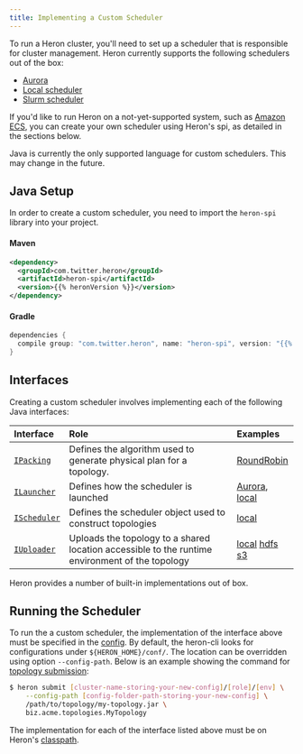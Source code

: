 ```yaml
---
title: Implementing a Custom Scheduler
---
```


To run a Heron cluster, you'll need to set up a scheduler that is responsible
for cluster management. Heron currently supports the following schedulers out of the box:

* [Aurora](../../operators/deployment/schedulers/aurora)
* [Local scheduler](../../operators/deployment/schedulers/local)
* [Slurm scheduler](../../operators/deployment/schedulers/slurm)

If you'd like to run Heron on a not-yet-supported system, such as
[Amazon ECS](https://aws.amazon.com/ecs/), you can create your own scheduler
using Heron's spi, as detailed in the
sections below.

Java is currently the only supported language for custom schedulers. This may
change in the future.

## Java Setup

In order to create a custom scheduler, you need to import the `heron-spi`
library into your project.

#### Maven

```xml
<dependency>
  <groupId>com.twitter.heron</groupId>
  <artifactId>heron-spi</artifactId>
  <version>{{% heronVersion %}}</version>
</dependency>
```

#### Gradle

```groovy
dependencies {
  compile group: "com.twitter.heron", name: "heron-spi", version: "{{% heronVersion %}}"
}
```

## Interfaces

Creating a custom scheduler involves implementing each of the following Java
interfaces:

Interface | Role | Examples
:-------- |:---- |:--------
[`IPacking`](/api/com/twitter/heron/spi/packing/IPacking.html) | Defines the algorithm used to generate physical plan for a topology. | [RoundRobin](/api/com/twitter/heron/packing/roundrobin/RoundRobinPacking.html)
[`ILauncher`](/api/com/twitter/heron/spi/scheduler/ILauncher.html) | Defines how the scheduler is launched | [Aurora](/api/com/twitter/heron/scheduler/aurora/AuroraLauncher.html), [local](/api/com/twitter/heron/scheduler/local/LocalLauncher.html)
[`IScheduler`](/api/com/twitter/heron/spi/scheduler/IScheduler.html) | Defines the scheduler object used to construct topologies | [local](/api/com/twitter/heron/scheduler/local/LocalScheduler.html)
[`IUploader`](/api/com/twitter/heron/spi/uploader/IUploader.html) | Uploads the topology to a shared location accessible to the runtime environment of the topology | [local](/api/com/twitter/heron/uploader/localfs/LocalFileSystemUploader.html) [hdfs](/api/com/twitter/heron/uploader/hdfs/HdfsUploader.html) [s3](/api/com/twitter/heron/uploader/s3/S3Uploader.html)

Heron provides a number of built-in implementations out of box.

## Running the Scheduler

To run the a custom scheduler, the implementation of the interface above must be specified in the [config](../../operators/deployment/configuration).
By default, the heron-cli looks for configurations under `${HERON_HOME}/conf/`. The location can be overridden using option `--config-path`. 
Below is an example showing the command for [topology
submission](../../operators/heron-cli#submitting-a-topology):

```bash
$ heron submit [cluster-name-storing-your-new-config]/[role]/[env] \
    --config-path [config-folder-path-storing-your-new-config] \
    /path/to/topology/my-topology.jar \
    biz.acme.topologies.MyTopology 
```

The implementation for each of the interface listed above must be on Heron's
[classpath](https://docs.oracle.com/javase/tutorial/essential/environment/paths.html). 



